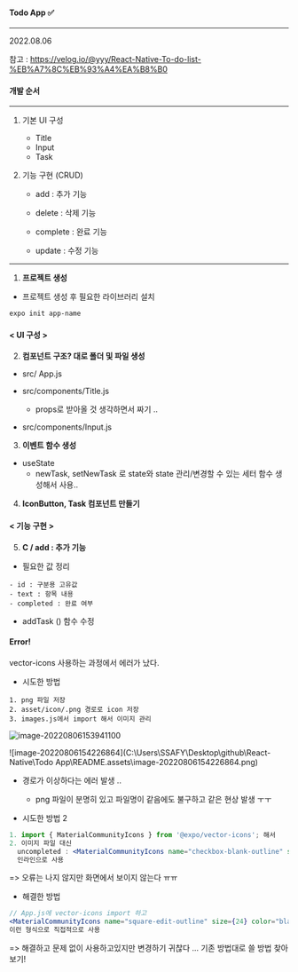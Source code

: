 #### Todo App :white_check_mark:

---

2022.08.06

참고 : https://velog.io/@yyy/React-Native-To-do-list-%EB%A7%8C%EB%93%A4%EA%B8%B0 



#### 개발 순서 

---

1. 기본 UI 구성 
   - Title
   - Input
   - Task



2. 기능 구현 (CRUD)

   - add : 추가 기능 

   - delete : 삭제 기능 

   - complete : 완료 기능

   - update : 수정 기능 

---



1. **프로젝트 생성** 

- 프로젝트 생성 후 필요한 라이브러리 설치 

```bash
expo init app-name
```



#### < UI 구성 > 



2. **컴포넌트 구조? 대로 폴더 및 파일 생성** 

- src/ App.js 
- src/components/Title.js
  - props로 받아올 것 생각하면서 짜기 .. 



- src/components/Input.js



3. **이벤트 함수 생성** 

- useState  
  - newTask, setNewTask 로 state와 state 관리/변경할 수 있는 세터 함수 생성해서 사용..



4. **IconButton, Task 컴포넌트 만들기**



#### < 기능 구현 >

 

5. **C / add : 추가 기능** 

- 필요한 값 정리 

```
- id : 구분용 고유값
- text : 항목 내용 
- completed : 완료 여부 
```

- addTask () 함수 수정 

#### Error! 

 vector-icons 사용하는 과정에서 에러가 났다. 

- 시도한 방법

```
1. png 파일 저장
2. asset/icon/.png 경로로 icon 저장 
3. images.js에서 import 해서 이미지 관리
```

![image-20220806153941100](C:\Users\SSAFY\AppData\Roaming\Typora\typora-user-images\image-20220806153941100.png)

![image-20220806154226864](C:\Users\SSAFY\Desktop\github\React-Native\Todo App\README.assets\image-20220806154226864.png)

- 경로가 이상하다는 에러 발생 .. 
  - png 파일이 분명히 있고 파일명이 같음에도 불구하고 같은 현상 발생 ㅜㅜ 



- 시도한 방법 2 

```jsx
1. import { MaterialCommunityIcons } from '@expo/vector-icons'; 해서 
2. 이미지 파일 대신 
  uncompleted : <MaterialCommunityIcons name="checkbox-blank-outline" size={24} color="black" />, 
  인라인으로 사용
```

=> 오류는 나지 않지만 화면에서 보이지 않는다 ㅠㅠ



- 해결한 방법

```jsx
// App.js에 vector-icons import 하고 
<MaterialCommunityIcons name="square-edit-outline" size={24} color="black" />
이런 형식으로 직접적으로 사용
```

=> 해결하고 문제 없이 사용하고있지만 변경하기 귀찮다 ... 기존 방법대로 쓸 방법 찾아보기!